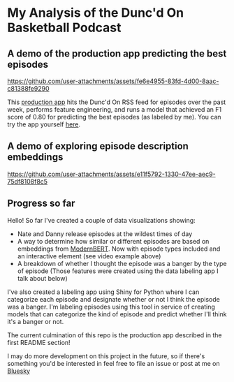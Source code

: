 # My Analysis of the Dunc'd On Basketball Podcast

## A demo of the production app predicting the best episodes

https://github.com/user-attachments/assets/fe6e4955-83fd-4d00-8aac-c81388fe9290

This [production app](https://duncd-on-predictor-44887993798.us-central1.run.app/) hits the Dunc'd On RSS feed for episodes over the past week, performs feature engineering, and runs a model that achieved an F1 score of 0.80 for predicting the best episodes (as labeled by me). You can try the app yourself [here](https://duncd-on-predictor-44887993798.us-central1.run.app/).

## A demo of exploring episode description embeddings

https://github.com/user-attachments/assets/e11f5792-1330-47ee-aec9-75df8108f8c5

## Progress so far

Hello! So far I've created a couple of data visualizations showing:
- Nate and Danny release episodes at the wildest times of day
- A way to determine how similar or different episodes are based on embeddings from [ModernBERT](https://huggingface.co/blog/modernbert). Now with episode types included and an interactive element (see video example above)
- A breakdown of whether I thought the episode was a banger by the type of episode (Those features were created using the data labeling app I talk about below)

I've also created a labeling app using Shiny for Python where I can categorize each episode and designate whether or not I think the episode was a banger. I'm labeling episodes using this tool in service of creating models that can categorize the kind of episode and predict whether I'll think it's a banger or not.

The current culmination of this repo is the production app described in the first README section!

I may do more development on this project in the future, so if there's something you'd be interested in feel free to file an issue or post at me on [Bluesky](https://bsky.app/profile/mcmullarkey.bsky.social)